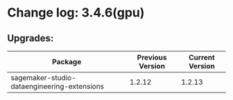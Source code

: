 # Change log: 3.4.6(gpu)

## Upgrades: 

Package | Previous Version | Current Version
---|---|---
sagemaker-studio-dataengineering-extensions|1.2.12|1.2.13
